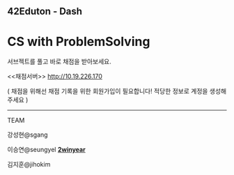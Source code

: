 ## 42Eduton - Dash
# CS with ProblemSolving

서브젝트를 풀고 바로 채점을 받아보세요.

<<채점서버>>
http://10.19.226.170

( 채점을 위해선 채점 기록을 위한 회원가입이 필요합니다! 적당한 정보로 계정을 생성해주세요 )

---

TEAM

강성현@sgang

이승연@seungyel [**2winyear**](http://github.com/2winyear)

김지훈@jihokim
